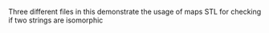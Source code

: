 Three different files in this demonstrate the usage of maps STL for checking if two strings are isomorphic